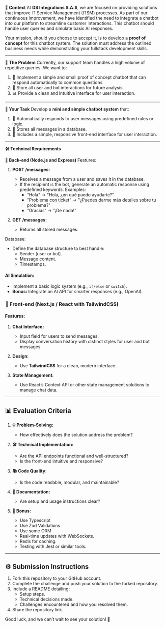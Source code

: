 



 **📖 Context**
At **DS Integrations S.A.S**, we are focused on providing solutions that improve IT Service Management (ITSM) processes. As part of our continuous improvement, we have identified the need to integrate a chatbot into our platform to streamline customer interactions. This chatbot should handle user queries and simulate basic AI responses.

Your mission, should you choose to accept it, is to develop a **proof of concept** for this chatbot system. The solution must address the outlined business needs while demonstrating your fullstack development skills.

---

 **🚀 The Problem**
Currently, our support team handles a high volume of repetitive queries. We want to:
1. 🤖 Implement a simple and small proof of concept chatbot that can respond automatically to common questions.
2. 💬 Store all user and bot interactions for future analysis.
3. 📊 Provide a clean and intuitive interface for user interaction.

---

 **🌟 Your Task**
Develop a **mini and simple chatbot system** that:
1. 🧠 Automatically responds to user messages using predefined rules or logic.
2. 💾 Stores all messages in a database.
3. 🎨 Includes a simple, responsive front-end interface for user interaction.

---
 **🛠️ Technical Requirements**

 **🔧 Back-end (Node.js and Express)**
 Features:
1. **POST /messages:**  
   - Receives a message from a user and saves it in the database.
   - If the recipient is the bot, generate an automatic response using predefined keywords.
     Examples:
     - "Hola" → "Hola, ¿en qué puedo ayudarte?"
     - "Problema con ticket" → "¿Puedes darme más detalles sobre tu problema?"
     - "Gracias" → "¡De nada!"

2. **GET /messages:**  
   - Returns all stored messages.

 Database:
- Define the database structure to best handle:
  - Sender (user or bot).
  - Message content.
  - Timestamps.

#### AI Simulation:
- Implement a basic logic system (e.g., `if/else` or `switch`).
- **Bonus:** Integrate an AI API for smarter responses (e.g., OpenAI).

### **🎨 Front-end (Next.js / React with TailwindCSS)**
#### Features:
1. **Chat Interface:**
   - Input field for users to send messages.
   - Display conversation history with distinct styles for user and bot messages.

2. **Design:**
   - Use **TailwindCSS** for a clean, modern interface.

3. **State Management:**
   - Use React’s Context API or other state management solutions to manage chat data.

---

## **📊 Evaluation Criteria**

1. **💡 Problem-Solving:**
   - How effectively does the solution address the problem?

2. **🛠️ Technical Implementation:**
   - Are the API endpoints functional and well-structured?
   - Is the front-end intuitive and responsive?

3. **📚 Code Quality:**
   - Is the code readable, modular, and maintainable?

4. **📝 Documentation:**
   - Are setup and usage instructions clear?

5. **🌟 Bonus:**
   - Use Typescript
   - Use Zod Validations
   - Use some ORM
   - Real-time updates with WebSockets.
   - Redis for caching.
   - Testing with Jest or similar tools.

---

## **⚙️ Submission Instructions**

1. Fork this repository to your GitHub account.
2. Complete the challenge and push your solution to the forked repository.
3. Include a README detailing:
   - Setup steps.
   - Technical decisions made.
   - Challenges encountered and how you resolved them.
4. Share the repository link.

Good luck, and we can’t wait to see your solution! 🌟

